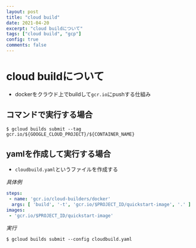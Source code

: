 ```yaml
---
layout: post
title: "cloud build"
date: 2021-04-20
excerpt: "cloud buildについて"
tags: ["cloud build", "gcp"]
config: true
comments: false
---
```


# cloud buildについて
 - dockerをクラウド上でbuildして`gcr.io`にpushする仕組み

## コマンドで実行する場合

```console
$ gcloud builds submit --tag gcr.io/${GOOGLE_CLOUD_PROJECT}/${CONTAINER_NAME}
```

## yamlを作成して実行する場合
 - `cloudbuild.yaml`というファイルを作成する

*具体例*
```yaml
steps:
 - name: 'gcr.io/cloud-builders/docker'
  args: [ 'build', '-t', 'gcr.io/$PROJECT_ID/quickstart-image', '.' ]
images:
 - 'gcr.io/$PROJECT_ID/quickstart-image'
```

*実行*
```console
$ gcloud builds submit --config cloudbuild.yaml
```

